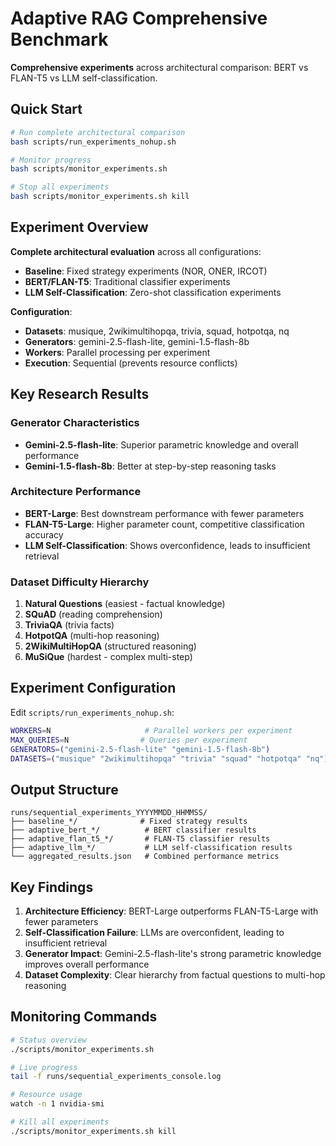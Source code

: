 # Adaptive RAG Comprehensive Benchmark

**Comprehensive experiments** across architectural comparison: BERT vs FLAN-T5 vs LLM self-classification.

## Quick Start

```bash
# Run complete architectural comparison
bash scripts/run_experiments_nohup.sh

# Monitor progress
bash scripts/monitor_experiments.sh

# Stop all experiments
bash scripts/monitor_experiments.sh kill
```

## Experiment Overview

**Complete architectural evaluation** across all configurations:
- **Baseline**: Fixed strategy experiments (NOR, ONER, IRCOT)
- **BERT/FLAN-T5**: Traditional classifier experiments  
- **LLM Self-Classification**: Zero-shot classification experiments

**Configuration**:
- **Datasets**: musique, 2wikimultihopqa, trivia, squad, hotpotqa, nq
- **Generators**: gemini-2.5-flash-lite, gemini-1.5-flash-8b
- **Workers**: Parallel processing per experiment
- **Execution**: Sequential (prevents resource conflicts)

## Key Research Results

### Generator Characteristics
- **Gemini-2.5-flash-lite**: Superior parametric knowledge and overall performance
- **Gemini-1.5-flash-8b**: Better at step-by-step reasoning tasks

### Architecture Performance  
- **BERT-Large**: Best downstream performance with fewer parameters
- **FLAN-T5-Large**: Higher parameter count, competitive classification accuracy
- **LLM Self-Classification**: Shows overconfidence, leads to insufficient retrieval

### Dataset Difficulty Hierarchy
1. **Natural Questions** (easiest - factual knowledge)
2. **SQuAD** (reading comprehension)
3. **TriviaQA** (trivia facts)
4. **HotpotQA** (multi-hop reasoning)
5. **2WikiMultiHopQA** (structured reasoning)
6. **MuSiQue** (hardest - complex multi-step)

## Experiment Configuration

Edit `scripts/run_experiments_nohup.sh`:
```bash
WORKERS=N                     # Parallel workers per experiment
MAX_QUERIES=N                # Queries per experiment
GENERATORS=("gemini-2.5-flash-lite" "gemini-1.5-flash-8b")
DATASETS=("musique" "2wikimultihopqa" "trivia" "squad" "hotpotqa" "nq")
```

## Output Structure
```
runs/sequential_experiments_YYYYMMDD_HHMMSS/
├── baseline_*/              # Fixed strategy results
├── adaptive_bert_*/          # BERT classifier results
├── adaptive_flan_t5_*/       # FLAN-T5 classifier results
├── adaptive_llm_*/           # LLM self-classification results
└── aggregated_results.json   # Combined performance metrics
```

## Key Findings

1. **Architecture Efficiency**: BERT-Large outperforms FLAN-T5-Large with fewer parameters
2. **Self-Classification Failure**: LLMs are overconfident, leading to insufficient retrieval
3. **Generator Impact**: Gemini-2.5-flash-lite's strong parametric knowledge improves overall performance
4. **Dataset Complexity**: Clear hierarchy from factual questions to multi-hop reasoning

## Monitoring Commands

```bash
# Status overview
./scripts/monitor_experiments.sh

# Live progress
tail -f runs/sequential_experiments_console.log

# Resource usage
watch -n 1 nvidia-smi

# Kill all experiments
./scripts/monitor_experiments.sh kill
```